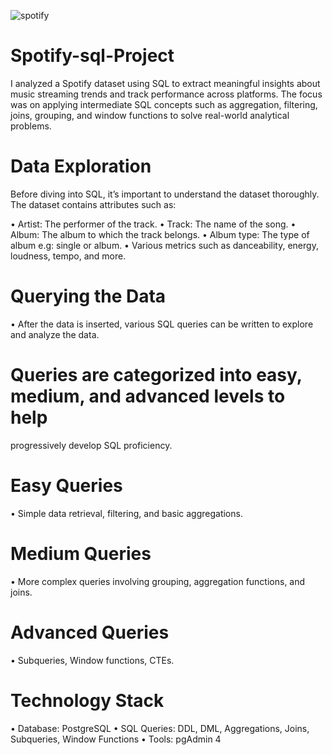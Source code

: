 
![spotify](https://github.com/user-attachments/assets/01f44b4e-60b1-408b-acb7-7f278f85b531)

# Spotify-sql-Project
I analyzed a Spotify dataset using SQL to extract meaningful insights about music streaming trends and track performance across platforms. The focus was on applying intermediate SQL concepts such as aggregation, filtering, joins, grouping, and window functions to solve real-world analytical problems.

# Data Exploration 
Before diving into SQL, it’s important to understand the dataset thoroughly. The dataset contains 
attributes such as: 

• Artist: The performer of the track. 
• Track: The name of the song. 
• Album: The album to which the track belongs. 
• Album type: The type of album e.g: single or album. 
• Various metrics such as danceability, energy, loudness, tempo, and more. 

# Querying the Data 
• After the data is inserted, various SQL queries can be written to explore and analyze the 
data.

# Queries are categorized into easy, medium, and advanced levels to help 
progressively develop SQL proficiency. 

# Easy Queries 
• Simple data retrieval, filtering, and basic aggregations. 
# Medium Queries 
• More complex queries involving grouping, aggregation functions, and joins. 
# Advanced Queries 
•  Subqueries, Window functions, CTEs.

# Technology Stack 
• Database: PostgreSQL 
• SQL Queries: DDL, DML, Aggregations, Joins, Subqueries, Window Functions 
• Tools: pgAdmin 4 
